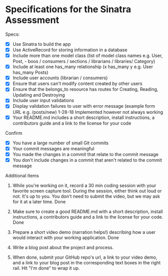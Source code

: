 # Specifications for the Sinatra Assessment

Specs:
- [x] Use Sinatra to build the app
- [x] Use ActiveRecord for storing information in a database
- [x] Include more than one model class (list of model class names e.g. User, Post,
         - boos / consumers / sections / librarians / libraries/
   Category)
- [x] Include at least one has_many relationship (x has_many y e.g. User has_many Posts)
- [x] Include user accounts (librarian / consumers)
- [x] Ensure that users can't modify content created by other users
- [x] Ensure that the belongs_to resource has routes for Creating, Reading, Updating and Destroying
- [X] Include user input validations
- [X] Display validation failures to user with error message (example form URL e.g. /posts/new)
          1-28-18 Implemented however not always working
- [x] Your README.md includes a short description, install instructions, a contributors guide and a link to the license for your code

Confirm
- [X] You have a large number of small Git commits
- [X] Your commit messages are meaningful
- [X] You made the changes in a commit that relate to the commit message
- [X] You don't include changes in a commit that aren't related to the commit message

Additional Items

1) While you're working on it, record a 30 min coding session with your favorite screen capture tool. During the session, either think out loud or not. It's up to you. You don't need to submit the video, but we may ask for it at a later time.
    Done

2) Make sure to create a good README.md with a short description, install instructions, a contributors guide and a link to the license for your code.
    Done

3) Prepare a short video demo (narration helps!) describing how a user would interact with your working application.
    Done

4) Write a blog post about the project and process.

5) When done, submit your GitHub repo's url, a link to your video demo, and a link to your blog post in the corresponding text boxes in the right rail. Hit "I'm done" to wrap it up.

